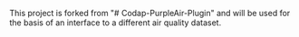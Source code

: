 This project is forked from "# Codap-PurpleAir-Plugin" and will be used for the basis of an interface to a different air quality dataset.

